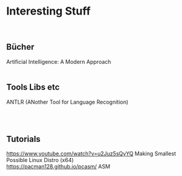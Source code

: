 # Interesting Stuff
<br>

## Bücher <br>
Artificial Intelligence: A Modern Approach
<br><br>
## Tools Libs etc<br>
ANTLR (ANother Tool for Language Recognition) 

<br><br>
## Tutorials
https://www.youtube.com/watch?v=u2Juz5sQyYQ Making Smallest Possible Linux Distro (x64) <br>
https://pacman128.github.io/pcasm/ ASM

